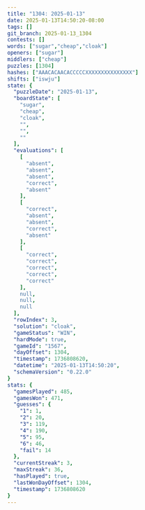 ```yaml
---
title: "1304: 2025-01-13"
date: 2025-01-13T14:50:20-08:00
tags: []
git_branch: 2025-01-13_1304
contests: []
words: ["sugar","cheap","cloak"]
openers: ["sugar"]
middlers: ["cheap"]
puzzles: [1304]
hashes: ["AAACACAACACCCCCXXXXXXXXXXXXXXX"]
shifts: ["iswju"]
state: {
  "puzzleDate": "2025-01-13",
  "boardState": [
    "sugar",
    "cheap",
    "cloak",
    "",
    "",
    ""
  ],
  "evaluations": [
    [
      "absent",
      "absent",
      "absent",
      "correct",
      "absent"
    ],
    [
      "correct",
      "absent",
      "absent",
      "correct",
      "absent"
    ],
    [
      "correct",
      "correct",
      "correct",
      "correct",
      "correct"
    ],
    null,
    null,
    null
  ],
  "rowIndex": 3,
  "solution": "cloak",
  "gameStatus": "WIN",
  "hardMode": true,
  "gameId": "1567",
  "dayOffset": 1304,
  "timestamp": 1736808620,
  "datetime": "2025-01-13T14:50:20",
  "schemaVersion": "0.22.0"
}
stats: {
  "gamesPlayed": 485,
  "gamesWon": 471,
  "guesses": {
    "1": 1,
    "2": 20,
    "3": 119,
    "4": 190,
    "5": 95,
    "6": 46,
    "fail": 14
  },
  "currentStreak": 3,
  "maxStreak": 36,
  "hasPlayed": true,
  "lastWonDayOffset": 1304,
  "timestamp": 1736808620
}
---
```

<!-- more -->
